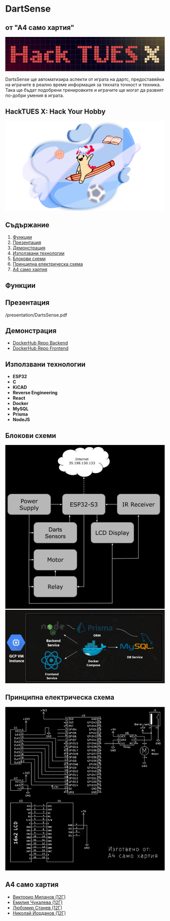 # DartSense
## от "А4 само хартия"

![image](images/poster.png)

DartsSense ще автоматизира аспекти от играта на дартс, предоставяйки на играчите в реално време информация за тяхната точност и техника. Така ще бъдат подобрени тренировките и играчите ще могат да развият по-добри умения в играта.

## HackTUES X: Hack Your Hobby
![image](images/theme-image.png)

## Съдържание

1. [Функции](#функции)
2. [Презентация](#презентация)
3. [Демонстрация](#демонстрация)
4. [Използвани технологии](#използвани-технологии)
5. [Блокови схеми](#блокови-схеми)
6. [Принципна електрическа схема](#принципна-електрическа-схема)
7. [А4 само хартия](#а4-само-хартия)

## Функции

## Презентация
/presentation/DartsSense.pdf

## Демонстрация
- [DockerHub Repo Backend](https://hub.docker.com/repository/docker/emiliyata/dart-sense-backend/tags?page=1&ordering=last_updated)
 - [DockerHub Repo Frontend](https://hub.docker.com/repository/docker/emiliyata/dart-sense-frontend/general)

## Използвани технологии

- **ESP32**
- **C**
- **KiCAD**
- **Reverse Engineering**
- **React**
- **Docker**
- **MySQL**
- **Prisma**
- **NodeJS**

## Блокови схеми
![image](images/HWBLSCH.jpg)
![image](images/image.png)
## Принципна електрическа схема
![image](images/electricalScheme.png)

## А4 само хартия

- [Викторио Миланов (12Г)](https://github.com/milanovviktorio)
- [Емилия Чукалева (12Г)](https://github.com/michislava)
- [Любомир Станев (12Г)](https://github.com/liubo817)
- [Николай Йорданов (12Г)](https://github.com/i-kratko)